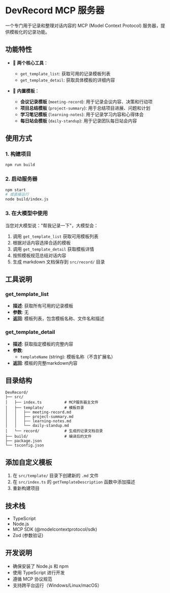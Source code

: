 # DevRecord MCP 服务器

一个专门用于记录和整理对话内容的 MCP (Model Context Protocol) 服务器，提供模板化的记录功能。

## 功能特性

- 🔧 **两个核心工具**：
  - `get_template_list`: 获取可用的记录模板列表
  - `get_template_detail`: 获取具体模板的详细内容

- 📝 **内置模板**：
  - **会议记录模板** (`meeting-record`): 用于记录会议内容、决策和行动项
  - **项目总结模板** (`project-summary`): 用于总结项目进展、问题和计划  
  - **学习笔记模板** (`learning-notes`): 用于记录学习内容和心得体会
  - **每日站会模板** (`daily-standup`): 用于记录团队每日站会内容

## 使用方式

### 1. 构建项目
```bash
npm run build
```

### 2. 启动服务器
```bash
npm start
# 或直接运行
node build/index.js
```

### 3. 在大模型中使用

当您对大模型说："帮我记录一下"，大模型会：

1. 调用 `get_template_list` 获取可用模板列表
2. 根据对话内容选择合适的模板
3. 调用 `get_template_detail` 获取模板详情
4. 按照模板规范总结对话内容
5. 生成 markdown 文档保存到 `src/record/` 目录

## 工具说明

### get_template_list
- **描述**: 获取所有可用的记录模板
- **参数**: 无
- **返回**: 模板列表，包含模板名称、文件名和描述

### get_template_detail
- **描述**: 获取指定模板的完整内容
- **参数**: 
  - `templateName` (string): 模板名称（不含扩展名）
- **返回**: 模板的完整markdown内容

## 目录结构

```
DevRecord/
├── src/
│   ├── index.ts          # MCP服务器主文件
│   ├── template/         # 模板目录
│   │   ├── meeting-record.md
│   │   ├── project-summary.md
│   │   ├── learning-notes.md
│   │   └── daily-standup.md
│   └── record/           # 生成的记录文档目录
├── build/                # 编译后的文件
├── package.json
└── tsconfig.json
```

## 添加自定义模板

1. 在 `src/template/` 目录下创建新的 `.md` 文件
2. 在 `src/index.ts` 的 `getTemplateDescription` 函数中添加描述
3. 重新构建项目

## 技术栈

- TypeScript
- Node.js
- MCP SDK (@modelcontextprotocol/sdk)
- Zod (参数验证)

## 开发说明

- 确保安装了 Node.js 和 npm
- 使用 TypeScript 进行开发
- 遵循 MCP 协议规范
- 支持跨平台运行（Windows/Linux/macOS） 